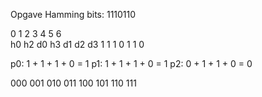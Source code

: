 Opgave Hamming bits: 1110110

0  1  2  3  4  5   6   
h0 h2 d0 h3 d1 d2 d3
1  1  1  0  1  1  0


p0: 1 + 1 + 1 + 0 = 1
p1: 1 + 1 + 1 + 0 = 1
p2: 0 + 1 + 1 + 0 = 0

000 001 010 011 100 101 110 111